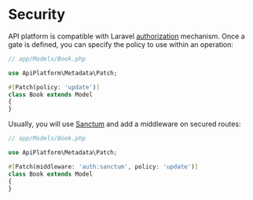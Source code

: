 # Security

API platform is compatible with Laravel [authorization](https://laravel.com/docs/authorization) mechanism. Once a gate is defined, you can specify the policy to use within an operation:

```php
// app/Models/Book.php 

use ApiPlatform\Metadata\Patch;

#[Patch(policy: 'update')]
class Book extends Model
{
}
```

Usually, you will use [Sanctum](https://laravel.com/docs/sanctum) and add a middleware on secured routes:

```php
// app/Models/Book.php 

use ApiPlatform\Metadata\Patch;

#[Patch(middleware: 'auth:sanctum', policy: 'update')]
class Book extends Model
{
}
```
